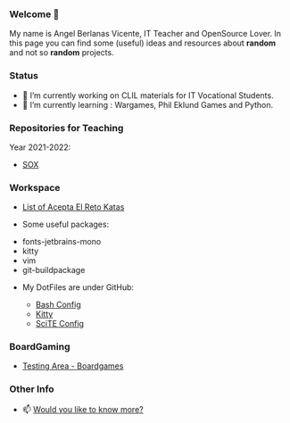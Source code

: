 ### Welcome 👋

My name is Angel Berlanas Vicente, IT Teacher and OpenSource Lover.
In this page you can find some (useful) ideas and resources about **random** and not so **random** projects.

### Status

- 🔭 I’m currently working on CLIL materials for IT Vocational Students.
- 🌱 I’m currently learning : Wargames, Phil Eklund Games and Python.

### Repositories for Teaching 

Year 2021-2022: 

- [ SOX ](https://github.com/aberlanas/SMX-SOX)

### Workspace

- [List of Acepta El Reto Katas](./Katas/)

- Some useful packages:

 * fonts-jetbrains-mono
 * kitty
 * vim
 * git-buildpackage

- My DotFiles are under GitHub:

  * [Bash Config](./Bash/dot.bashrc)
  * [Kitty](./Kitty/kitty.conf)
  * [SciTE Config](./Scite/SciTEUser.properties)

### BoardGaming 

- [Testing Area - Boardgames](./Games/)

### Other Info

- 📫 [Would you like to know more?](./LongReadme.org)
